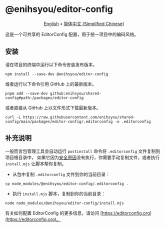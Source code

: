 # @enihsyou/editor-config

<p style="text-align: center;">
  <a href="README.md">English</a> •
  <a href="README.zh-CN.md">简体中文 (Simplified Chinese)</a>
</p>

这是一个可共享的 EditorConfig 配置，用于统一项目中的编码风格。

## 安装

请在项目的终端中运行以下命令安装发布版本。

```shell
npm install --save-dev @enihsyou/editor-config
```

或者运行以下命令引用 GitHub 上的最新版本。

```shell
pnpm add --save-dev github:enihsyou/shared-config#path:/packages/editor-config
```

或者直接从 GitHub 上以文件形式下载最新版本。

```shell
curl -L https://raw.githubusercontent.com/enihsyou/shared-config/main/packages/editor-config/.editorconfig -o .editorconfig
```

## 补充说明

一般而言包管理工具会自动运行 `postinstall` 命令将 `.editorconfig` 文件复制到项目根目录中，
如果它因为[安全原因]没有执行，你需要手动复制文件，或者执行 `install.mjs` 让脚本帮你复制。

- 从包中复制 `.editorconfig` 文件到你的当前目录：

```shell
cp node_modules/@enihsyou/editor-config/.editorconfig .
```

- 执行 `install.mjs` 脚本，复制到你的当前目录：

```shell
node node_modules/@enihsyou/editor-config/install.mjs
```

有关如何配置 EditorConfig 的更多信息，请访问 [https://editorconfig.org](https://editorconfig.org)。

[安全原因]: https://pnpm.io/cli/add#--allow-build

